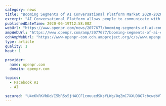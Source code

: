 ```yaml
---
category: news
title: "Booming Segments of AI Conversational Platform Market 2020-2028 with AWS, Google, IBM, Microsoft, Oracle, SAP, Nuance, Baidu, Jio Haptik, Facebook"
excerpt: "AI Conversational Platform allows people to communicate with applications websites and devices every day humanlike natural language via voice text touch or gesture input AI Conversational platforms are used by developers to build conversational user interfaces chatbots and virtual assistants"
publishedDateTime: 2020-06-19T12:58:00Z
webUrl: "https://www.openpr.com/news/2077677/booming-segments-of-ai-conversational-platform-market"
ampWebUrl: "https://www.openpr.com/amp/2077677/booming-segments-of-ai-conversational-platform-market"
cdnAmpWebUrl: "https://www-openpr-com.cdn.ampproject.org/c/s/www.openpr.com/amp/2077677/booming-segments-of-ai-conversational-platform-market"
type: article
quality: 1
heat: 1

provider:
  name: openpr.com
  domain: openpr.com

topics:
  - Facebook AI
  - AI

secured: "U4x6kRKVbDd/I5bR5s5jH4CCF1couuedSKsfLWg/OqZmC7XXUD8G7cbcwebVTay6rivVgP7mno+1RZSWEn7A0JTLVPNAxcP3HJAErclKPc1ssd5PkDjdH8YfZ34MObTiWTEXvouR1WpATTyjQF6X55h5Kxd2cAt9fCkIYzsc0bHWPEciGSYzDBB/JPFKYe2Vt2pAJT1DAyNiRwERZF5ysFr1YFdj9aSYjZhl8q9wx3yhvZeNu/Tj8EokHGoxUCPhA6vcXk/EFM0l5UIAFutPyZ5sG76E8wn+uiVL3Z86q+DXbblu/Bj1lcTtvLAg5Vs0FBrM1XdU/3zJpuPC1MQqJQ==;p7yKHxhYi+aVU2OzYw/nTw=="
---
```


